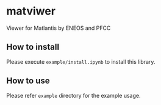 # matviwer

Viewer for Matlantis by ENEOS and PFCC

## How to install

Please execute `example/install.ipynb` to install this library.

## How to use

Please refer `example` directory for the example usage.


